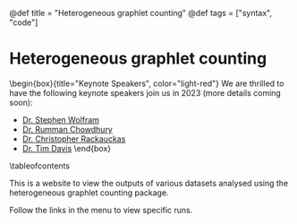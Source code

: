 @def title = "Heterogeneous graphlet counting"
@def tags = ["syntax", "code"]

# Heterogeneous graphlet counting

\begin{box}{title="Keynote Speakers", color="light-red"}
  We are thrilled to have the following keynote speakers join us in 2023 (more details coming soon):
  - [Dr. Stephen Wolfram](https://www.stephenwolfram.com)
  - [Dr. Rumman Chowdhury](http://www.rummanchowdhury.com)
  - [Dr. Christopher Rackauckas](https://chrisrackauckas.com)
  - [Dr. Tim Davis](https://people.engr.tamu.edu/davis/welcome.html)
\end{box}

\tableofcontents <!-- you can use \toc as well -->

This is a website to view the outputs of various datasets analysed using the heterogeneous graphlet counting package.

Follow the links in the menu to view specific runs.
